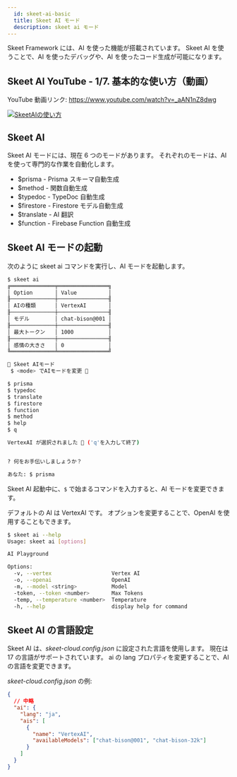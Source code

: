```yaml
---
  id: skeet-ai-basic
  title: Skeet AI モード
  description: skeet ai モード
---
```


Skeet Framework には、AI を使った機能が搭載されています。
Skeet AI を使うことで、AI を使ったデバッグや、AI を使ったコード生成が可能になります。

## Skeet AI YouTube - 1/7. 基本的な使い方（動画）

YouTube 動画リンク: https://www.youtube.com/watch?v=_aAN1nZ8dwg

[![SkeetAIの使い方](https://storage.googleapis.com/skeet-assets/imgs/youtube/skeet-ai-basic-ja-1.png)](https://www.youtube.com/watch?v=_aAN1nZ8dwg)

## Skeet AI

Skeet AI モードには、現在 6 つのモードがあります。
それぞれのモードは、AI を使って専門的な作業を自動化します。

- $prisma - Prisma スキーマ自動生成
- $method - 関数自動生成
- $typedoc - TypeDoc 自動生成
- $firestore - Firestore モデル自動生成
- $translate - AI 翻訳
- $function - Firebase Function 自動生成

## Skeet AI モードの起動

次のように skeet ai コマンドを実行し、AI モードを起動します。

```bash
$ skeet ai
╔══════════════╤════════════════╗
│ Option       │ Value          │
╟──────────────┼────────────────╢
│ AIの種類      │ VertexAI       │
╟──────────────┼────────────────╢
│ モデル        │ chat-bison@001 │
╟──────────────┼────────────────╢
│ 最大トークン   │ 1000           │
╟──────────────┼────────────────╢
│ 感情の大きさ   │ 0              │
╚══════════════╧════════════════╝

🤖 Skeet AIモード
 $ <mode> でAIモードを変更 🤖

$ prisma
$ typedoc
$ translate
$ firestore
$ function
$ method
$ help
$ q

VertexAI が選択されました 🤖 ('q'を入力して終了)


? 何をお手伝いしましょうか？

あなた: $ prisma
```

Skeet AI 起動中に、`$` で始まるコマンドを入力すると、AI モードを変更できます。

デフォルトの AI は VertexAI です。
オプションを変更することで、OpenAI を使用することもできます。

```bash
$ skeet ai --help
Usage: skeet ai [options]

AI Playground

Options:
  -v, --vertex                   Vertex AI
  -o, --openai                   OpenAI
  -m, --model <string>           Model
  -token, --token <number>       Max Tokens
  -temp, --temperature <number>  Temperature
  -h, --help                     display help for command
```

## Skeet AI の言語設定

Skeet AI は、_skeet-cloud.config.json_ に設定された言語を使用します。
現在は 17 の言語がサポートされています。
ai の lang プロパティを変更することで、AI の言語を変更できます。

_skeet-cloud.config.json_ の例:

```json
{
  // 中略
  "ai": {
    "lang": "ja",
    "ais": [
      {
        "name": "VertexAI",
        "availableModels": ["chat-bison@001", "chat-bison-32k"]
      }
    ]
  }
}
```
